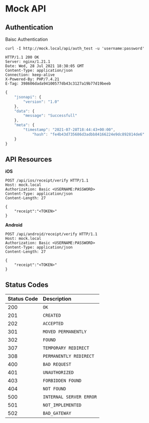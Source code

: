 # Mock API

## Authentication

Baisc Authentication

```shell
curl -I http://mock.local/api/auth_test -u 'username:password'
```

```http
HTTP/1.1 200 OK
Server: nginx/1.21.1
Date: Wed, 28 Jul 2021 18:38:05 GMT
Content-Type: application/json
Connection: keep-alive
X-Powered-By: PHP/7.4.21
E-Tag: 398606dada94100577db43c3127a19b77d19beeb
```

```javascript
{
    "jsonapi": {
        "version": "1.0"
    },
    "data": {
        "message": "Successfull"
    },
    "meta": {
        "timestamp": "2021-07-28T18:44:43+00:00",
            "hash": "fe4b43d735686d3adbb84166224e9dc892814de6"
    }
}
```

## API Resources

**iOS**

```
POST /api/ios/receipt/verify HTTP/1.1
Host: mock.local
Authorization: Basic <USERNAME:PASSWORD>
Content-Type: application/json
Content-Length: 27

{
    "receipt":"<TOKEN>"
}
```

**Android**

```
POST /api/android/receipt/verify HTTP/1.1
Host: mock.local
Authorization: Basic <USERNAME:PASSWORD>
Content-Type: application/json
Content-Length: 27

{
    "receipt":"<TOKEN>"
}
```

## Status Codes

| Status Code | Description |
| :--- | :--- |
| 200 | `OK` |
| 201 | `CREATED` |
| 202 | `ACCEPTED` |
| 301 | `MOVED PERMANENTLY` |
| 302 | `FOUND` |
| 307 | `TEMPORARY REDIRECT` |
| 308 | `PERMANENTLY REDIRECT` |
| 400 | `BAD REQUEST` |
| 401 | `UNAUTHORIZED` |
| 403 | `FORBIDDEN FOUND` |
| 404 | `NOT FOUND` |
| 500 | `INTERNAL SERVER ERROR` |
| 501 | `NOT_IMPLEMENTED` |
| 502 | `BAD_GATEWAY` |
